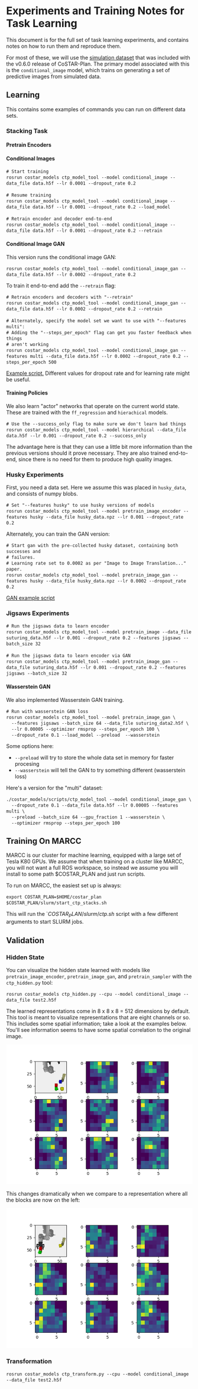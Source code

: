 
# Experiments and Training Notes for Task Learning

This document is for the full set of task learning experiments, and contains notes on how to run them and reproduce them.

For most of these, we will use the [simulation dataset](https://github.com/cpaxton/costar_plan/releases/download/v0.6.0/simdata.tar.gz) that was included with the v0.6.0 release of CoSTAR-Plan. The primary model associated with this is the `conditional_image` model, which trains on generating a set of predictive images from simulated data.

## Learning

This contains some examples of commands you can run on different data sets.

### Stacking Task

#### Pretrain Encoders

#### Conditional Images

```
# Start training
rosrun costar_models ctp_model_tool --model conditional_image --data_file data.h5f --lr 0.0001 --dropout_rate 0.2

# Resume training
rosrun costar_models ctp_model_tool --model conditional_image --data_file data.h5f --lr 0.0001 --dropout_rate 0.2 --load_model

# Retrain encoder and decoder end-to-end
rosrun costar_models ctp_model_tool --model conditional_image --data_file data.h5f --lr 0.0001 --dropout_rate 0.2 --retrain
```

#### Conditional Image GAN

This version runs the conditional image GAN:

```
rosrun costar_models ctp_model_tool --model conditional_image_gan --data_file data.h5f --lr 0.0002 --dropout_rate 0.2 
```

To train it end-to-end add the `--retrain` flag:
```
# Retrain encoders and decoders with "--retrain"
rosrun costar_models ctp_model_tool --model conditional_image_gan --data_file data.h5f --lr 0.0002 --dropout_rate 0.2 --retrain

# Alternately, specify the model set we want to use with "--features multi":
# Adding the "--steps_per_epoch" flag can get you faster feedback when things
# aren't working
rosrun costar_models ctp_model_tool --model conditional_image_gan --features multi --data_file data.h5f --lr 0.0002 --dropout_rate 0.2 --steps_per_epoch 500
```

[Example script.](../commands/multi_conditional_image_gan.sh) Different values for dropout rate and for learning rate might be useful.

#### Training Policies

We also learn "actor" networks that operate on the current world state. These are trained with the `ff_regression` and `hierachical` models.

```
# Use the --success_only flag to make sure we don't learn bad things
rosrun costar_models ctp_model_tool --model hierarchical --data_file data.h5f --lr 0.001 --dropout_rate 0.2 --success_only
```

The advantage here is that they can use a little bit more information than the previous versions should it prove necessary. They are also trained end-to-end, since there is no need for them to produce high quality images.

### Husky Experiments

First, you need a data set. Here we assume this was placed in `husky_data`, and consists of numpy blobs.

```
# Set "--features husky" to use husky versions of models
rosrun costar_models ctp_model_tool --model pretrain_image_encoder --features husky --data_file husky_data.npz --lr 0.001 --dropout_rate 0.2
```

Alternately, you can train the GAN version:

```
# Start gan with the pre-collected husky dataset, containing both successes and
# failures.
# Learning rate set to 0.0002 as per "Image to Image Translation..." paper.
rosrun costar_models ctp_model_tool --model pretrain_image_gan --features husky --data_file husky_data.npz --lr 0.0002 --dropout_rate 0.2
```
[GAN example script](../commands/husky_pretrain_image_gan.sh)

### Jigsaws Experiments

```
# Run the jigsaws data to learn encoder
rosrun costar_models ctp_model_tool --model pretrain_image --data_file suturing_data.h5f --lr 0.001 --dropout_rate 0.2 --features jigsaws --batch_size 32

# Run the jigsaws data to learn encoder via GAN
rosrun costar_models ctp_model_tool --model pretrain_image_gan --data_file suturing_data.h5f --lr 0.001 --dropout_rate 0.2 --features jigsaws --batch_size 32
```

#### Wasserstein GAN

We also implemented Wasserstein GAN training.

```
# Run with wasserstein GAN loss
rosrun costar_models ctp_model_tool --model pretrain_image_gan \
  --features jigsaws --batch_size 64 --data_file suturing_data2.h5f \
  --lr 0.00005 --optimizer rmsprop --steps_per_epoch 100 \
  --dropout_rate 0.1 --load_model --preload  --wasserstein
```

Some options here:
  - `--preload` will try to store the whole data set in memory for faster procesing
  - `--wasserstein` will tell the GAN to try something different (wasserstein loss)

Here's a version for the "multi" dataset:

```
./costar_models/scripts/ctp_model_tool --model conditional_image_gan \
  --dropout_rate 0.1 --data_file data.h5f --lr 0.00005 --features multi \
  --preload --batch_size 64 --gpu_fraction 1 --wasserstein \
  --optimizer rmsprop --steps_per_epoch 100 
```

## Training On MARCC

MARCC is our cluster for machine learning, equipped with a large set of Tesla K80 GPUs. We assume that when training on a cluster like MARCC, you will not want a full ROS workspace, so instead we assume you will install to some path $COSTAR_PLAN and just run scripts.

To run on MARCC, the easiest set up is always:
```
export COSTAR_PLAN=$HOME/costar_plan
$COSTAR_PLAN/slurm/start_ctp_stacks.sh
```

This will run the `$COSTAR_PLAN/slurm/ctp.sh$ script with a few different arguments to start SLURM jobs.


## Validation

### Hidden State

You can visualize the hidden state learned with models like `pretrain_image_encoder`, `pretrain_image_gan`, and `pretrain_sampler` with the `ctp_hidden.py` tool:

```
rosrun costar_models ctp_hidden.py --cpu --model conditional_image --data_file test2.h5f
```

The learned representations come in 8 x 8 x 8 = 512 dimensions by default. This tool is meant to visualize representations that are eight channels or so. This includes some spatial information; take a look at the examples below. You'll see information seems to have some spatial correlation to the original image.

![Encoding blocks on the right](hidden1.png)

This changes dramatically when we compare to a representation where all the blocks are now on the left:

![Encoding blocks on the left](hidden2.png)

### Transformation

```
rosrun costar_models ctp_transform.py --cpu --model conditional_image --data_file test2.h5f
```


